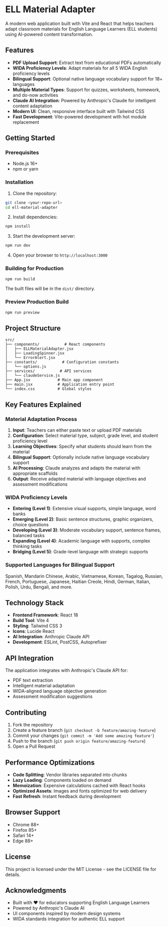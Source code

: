  # ELL Material Adapter

A modern web application built with Vite and React that helps teachers adapt classroom materials for English Language Learners (ELL students) using AI-powered content transformation.

## Features

- **PDF Upload Support**: Extract text from educational PDFs automatically
- **WIDA Proficiency Levels**: Adapt materials for all 5 WIDA English proficiency levels
- **Bilingual Support**: Optional native language vocabulary support for 18+ languages
- **Multiple Material Types**: Support for quizzes, worksheets, homework, and do-now activities
- **Claude AI Integration**: Powered by Anthropic's Claude for intelligent content adaptation
- **Modern UI**: Clean, responsive interface built with Tailwind CSS
- **Fast Development**: Vite-powered development with hot module replacement

## Getting Started

### Prerequisites

- Node.js 16+ 
- npm or yarn

### Installation

1. Clone the repository:
```bash
git clone <your-repo-url>
cd ell-material-adapter
```

2. Install dependencies:
```bash
npm install
```

3. Start the development server:
```bash
npm run dev
```

4. Open your browser to `http://localhost:3000`

### Building for Production

```bash
npm run build
```

The built files will be in the `dist/` directory.

### Preview Production Build

```bash
npm run preview
```

## Project Structure

```
src/
├── components/           # React components
│   ├── ELLMaterialAdapter.jsx
│   ├── LoadingSpinner.jsx
│   └── ErrorAlert.jsx
├── constants/           # Configuration constants
│   └── options.js
├── services/           # API services
│   └── claudeService.js
├── App.jsx            # Main app component
├── main.jsx           # Application entry point
└── index.css          # Global styles
```

## Key Features Explained

### Material Adaptation Process

1. **Input**: Teachers can either paste text or upload PDF materials
2. **Configuration**: Select material type, subject, grade level, and student proficiency level
3. **Learning Objectives**: Specify what students should learn from the material
4. **Bilingual Support**: Optionally include native language vocabulary support
5. **AI Processing**: Claude analyzes and adapts the material with appropriate scaffolds
6. **Output**: Receive adapted material with language objectives and assessment modifications

### WIDA Proficiency Levels

- **Entering (Level 1)**: Extensive visual supports, simple language, word banks
- **Emerging (Level 2)**: Basic sentence structures, graphic organizers, choice questions
- **Developing (Level 3)**: Moderate vocabulary support, sentence frames, balanced tasks
- **Expanding (Level 4)**: Academic language with supports, complex thinking tasks
- **Bridging (Level 5)**: Grade-level language with strategic supports

### Supported Languages for Bilingual Support

Spanish, Mandarin Chinese, Arabic, Vietnamese, Korean, Tagalog, Russian, French, Portuguese, Japanese, Haitian Creole, Hindi, German, Italian, Polish, Urdu, Bengali, and more.

## Technology Stack

- **Frontend Framework**: React 18
- **Build Tool**: Vite 4
- **Styling**: Tailwind CSS 3
- **Icons**: Lucide React
- **AI Integration**: Anthropic Claude API
- **Development**: ESLint, PostCSS, Autoprefixer

## API Integration

The application integrates with Anthropic's Claude API for:
- PDF text extraction
- Intelligent material adaptation
- WIDA-aligned language objective generation
- Assessment modification suggestions

## Contributing

1. Fork the repository
2. Create a feature branch (`git checkout -b feature/amazing-feature`)
3. Commit your changes (`git commit -m 'Add some amazing feature'`)
4. Push to the branch (`git push origin feature/amazing-feature`)
5. Open a Pull Request

## Performance Optimizations

- **Code Splitting**: Vendor libraries separated into chunks
- **Lazy Loading**: Components loaded on demand
- **Memoization**: Expensive calculations cached with React hooks
- **Optimized Assets**: Images and fonts optimized for web delivery
- **Fast Refresh**: Instant feedback during development

## Browser Support

- Chrome 88+
- Firefox 85+
- Safari 14+
- Edge 88+

## License

This project is licensed under the MIT License - see the LICENSE file for details.

## Acknowledgments

- Built with ❤️ for educators supporting English Language Learners
- Powered by Anthropic's Claude AI
- UI components inspired by modern design systems
- WIDA standards integration for authentic ELL support

